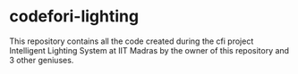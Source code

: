 # codefori-lighting

This repository contains all the code created during the cfi project Intelligent Lighting System at IIT Madras by the owner of this repository and 3 other geniuses.
